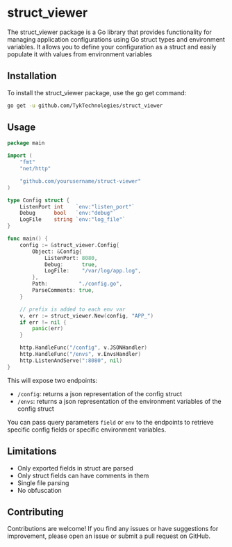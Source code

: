 # struct_viewer

The struct_viewer package is a Go library that provides functionality for managing application configurations using Go struct types and environment variables. It allows you to define your configuration as a struct and easily populate it with values from environment variables

## Installation

To install the struct_viewer package, use the go get command:

```bash
go get -u github.com/TykTechnologies/struct_viewer
```

## Usage
```go
package main

import (
    "fmt"
    "net/http"

    "github.com/yourusername/struct-viewer"
)

type Config struct {
    ListenPort int    `env:"listen_port"`
    Debug      bool   `env:"debug"`
    LogFile    string `env:"log_file"`
}

func main() {
    config := &struct_viewer.Config{
        Object: &Config{
            ListenPort: 8080,
            Debug:      true,
            LogFile:    "/var/log/app.log",
        },
        Path:          "./config.go",
        ParseComments: true,
    }

    // prefix is added to each env var
    v, err := struct_viewer.New(config, "APP_")
    if err != nil {
        panic(err)
    }

    http.HandleFunc("/config", v.JSONHandler)
    http.HandleFunc("/envs", v.EnvsHandler)
    http.ListenAndServe(":8080", nil)
}
```

This will expose two endpoints:

- `/config`: returns a json representation of the config struct
- `/envs`: returns a json representation of the environment variables of the config struct

You can pass query parameters `field` or `env` to the endpoints to retrieve specific config fields or specific environment variables.

## Limitations

- Only exported fields in struct are parsed
- Only struct fields can have comments in them
- Single file parsing
- No obfuscation


##  Contributing
Contributions are welcome! If you find any issues or have suggestions for improvement, please open an issue or submit a pull request on GitHub.